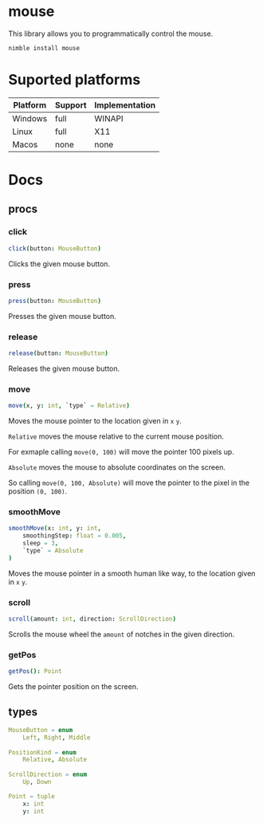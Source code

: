 # mouse

This library allows you to programmatically control the mouse.

```
nimble install mouse
```

# Suported platforms


| Platform | Support | Implementation |
| ---------- | --------- | ---------------- |
| Windows  | full    | WINAPI         |
| Linux    | full    | X11            |
| Macos    | none    | none           |

# Docs

## procs

### click
```nim
click(button: MouseButton)
```
Clicks the given mouse button.

### press
```nim
press(button: MouseButton)
```
Presses the given mouse button.

### release
```nim
release(button: MouseButton)
```
Releases the given mouse button.

### move
```nim
move(x, y: int, `type` = Relative)
```
Moves the mouse pointer to the location given in `x` `y`.


`Relative` moves the mouse relative to the current mouse position.

For exmaple calling `move(0, 100)` will move the pointer 100 pixels up.


`Absolute` moves the mouse to absolute coordinates on the screen.

So calling `move(0, 100, Absolute)` will move the pointer to the pixel in the position `(0, 100)`.

### smoothMove
```nim
smoothMove(x: int, y: int,
    smoothingStep: float = 0.005,
    sleep = 3,
    `type` = Absolute
)
```
Moves the mouse pointer in a smooth human like way, to the location given in `x` `y`.

### scroll
```nim
scroll(amount: int, direction: ScrollDirection)
```
Scrolls the mouse wheel the `amount` of notches in the given direction.

### getPos
```nim
getPos(): Point
```
Gets the pointer position on the screen.

## types

```nim
MouseButton = enum
    Left, Right, Middle
  
PositionKind = enum
    Relative, Absolute
  
ScrollDirection = enum
    Up, Down

Point = tuple
    x: int
    y: int
```